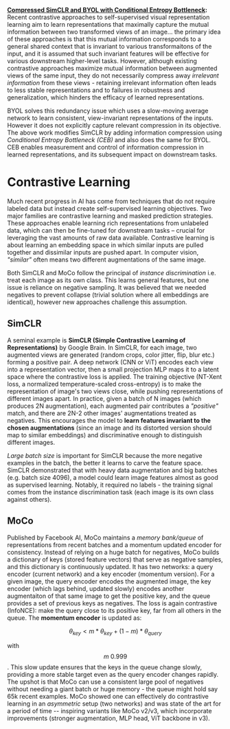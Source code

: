 **[Compressed SimCLR and BYOL with Conditional Entropy Bottleneck](https://discuss.ai.google.dev/t/google-research-self-supervised-learning-compressed-simclr-byol-with-conditional-entropy-bottleneck-with-tensorflow-code/23763):** Recent contrastive approaches to self-supervised visual representation learning aim to learn representations that maximally capture the mutual information between two transformed views of an image... the primary idea of these approaches is that this mutual information corresponds to a general shared context that is invariant to various transformaitons of the input, and it is assumed that such invariant features will be effective for various downstream higher-level tasks. However, although existing contrastive approaches maximize mutual information between augmented views of the same input, they do not necessarily compress away _irrelevant information_ from these views - retaining irrelevant information often leads to less stable representations and to failures in robustness and generalization, which hinders the efficacy of learned representations. 

BYOL solves this redundancy issue which uses a slow-moving average network to learn consistent, view-invariant representations of the inputs. However it does not explicitly capture relevant compression in its objective. The above work modifies SimCLR by adding information compression using _Conditional Entropy Bottleneck (CEB)_ and also does the same for BYOL. CEB enables measurement and control of information compression in learned representations, and its subsequent impact on downstream tasks. 

# Contrastive Learning

Much recent progress in AI has come from techniques that do not require labeled data but instead create self-supervised learning objectives. Two major families are contrastive learning and masked prediction strategies. These approaches enable learning rich representations from unlabeled data, which can then be fine-tuned for downstream tasks – crucial for leveraging the vast amounts of raw data available. Contrastive learning is about learning an embedding space in which similar inputs are pulled together and dissimilar inputs are pushed apart. In computer vision, _"similar"_ often means two different augmentations of the same image. 

Both SimCLR and MoCo follow the principal of _instance discrimination_ i.e. treat each image as its own class. This learns general features, but one issue is reliance on negative sampling. It was believed that we needed negatives to prevent collapse (trivial solution where all embeddings are identical), however new approaches challenge this assumption. 

## SimCLR

A seminal example is **SimCLR (Simple Contrastive Learning of Representations)** by Google Brain. In SimCLR, for each image, two augmented views are generated (random crops, color jitter, flip, blur etc.) forming a positive pair. A deep network (CNN or ViT) encodes each view into a representation vector, then a small projection MLP maps it to a latent space where the contrastive loss is applied. The training objective (NT-Xent loss, a normalized temperature-scaled cross-entropy) is to make the representation of image's two views close, while pushing representations of different images apart. In practice, given a batch of N images (which produces 2N augmentation), each augmented pair contributes a _"positive"_ match, and there are 2N-2 other images' augmentations treated as negatives. This encourages the model to **learn features invariant to the chosen augmentations** (since an image and its distorted version should map to similar embeddings) and discriminative enough to distinguish different images. 

_Large batch size_ is important for SimCLR because the more negative examples in the batch, the better it learns to carve the feature space. SimCLR demonstrated that with heavy data augmentation and big batches (e.g. batch size 4096), a model could learn image features almost as good as supervised learning. Notably, it required no labels - the training signal comes from the instance discrimination task (each image is its own class against others). 

## MoCo

Published by Facebook AI, MoCo maintains a _memory bank/queue_ of representations from recent batches and a momentum updated encoder for consistency. Instead of relying on a huge batch for negatives, MoCo builds a dictionary of keys (stored feature vectors) that serve as negative samples, and this dictionary is continuously updated. It has two networks: a query encoder (current network) and a key encoder (momentum version). For a given image, the query encoder encodes the augmented image, the key encoder (which lags behind, updated slowly) encodes another augmentaiton of that same image to get the positive key, and the queue provides a set of previous keys as negatives. The loss is again contrastive (InfoNCE): make the query close to its positive key, far from all others in the queue. The **momentum encoder** is updated as:

$$\theta_{key} < m * \theta_{key} + (1 - m) * \theta_{query}$$

with $$m ~ 0.999$$. This slow update ensures that the keys in the queue change slowly, providing a more stable target even as the query encoder changes rapidly. The upshot is that MoCo can use a consistent large pool of negatives without needing a giant batch or huge memory - the queue might hold say 65k recent examples. MoCo showed one can effectively do contrastive learning in an _asymmetric_ setup (two networks) and was state of the art for a period of time -- inspiring variants like MoCo v2/v3, which incorporate improvements (stronger augmentation, MLP head, ViT backbone in v3). 
